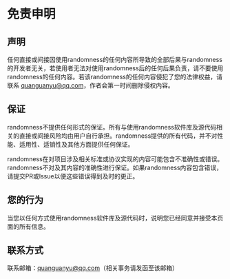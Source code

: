# 免责申明

## 声明 

任何直接或间接因使用randomness的任何内容所导致的全部后果与randomness的开发者无关，若使用者无法对使用randomness后的任何后果负责，请不要使用randomness的任何内容。若该randomness的任何内容侵犯了您的法律权益，请联系 quanguanyu@qq.com，作者会第一时间删除侵权内容。

## 保证

randomness不提供任何形式的保证。所有与使用randomness软件库及源代码相关的直接或间接风险均由用户自行承担。randomness提供的所有代码，并不对性能、适用性、适销性及其他方面提供任何保证。

randomness在对项目涉及相关标准或协议实现的内容可能包含不准确性或错误。randomness不对及其内容的准确性进行保证。如果randomness内容包含错误，请提交PR或Issue以便这些错误得到及时的更正。

## 您的行为

当您以任何方式使用randomness软件库及源代码时，说明您已经同意并接受本页面的所有信息。

## 联系方式

联系邮箱：quanguanyu@qq.com（相关事务请发函至该邮箱）